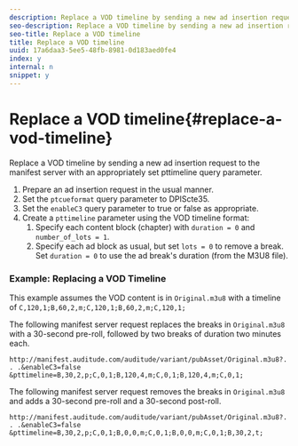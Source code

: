 ```yaml
---
description: Replace a VOD timeline by sending a new ad insertion request to the manifest server with an appropriately set pttimeline query parameter.
seo-description: Replace a VOD timeline by sending a new ad insertion request to the manifest server with an appropriately set pttimeline query parameter.
seo-title: Replace a VOD timeline
title: Replace a VOD timeline
uuid: 17a6daa3-5ee5-48fb-8981-0d183aed0fe4
index: y
internal: n
snippet: y
---
```


# Replace a VOD timeline{#replace-a-vod-timeline}

Replace a VOD timeline by sending a new ad insertion request to the manifest server with an appropriately set pttimeline query parameter.

1. Prepare an ad insertion request in the usual manner.
1. Set the `ptcueformat` query parameter to DPIScte35.
1. Set the `enableC3` query parameter to true or false as appropriate.
1. Create a `pttimeline` parameter using the VOD timeline format:
   1. Specify each content block (chapter) with `duration = 0` and `number_of_lots = 1`.
   1. Specify each ad block as usual, but set `lots = 0` to remove a break. Set `duration = 0` to use the ad break's duration (from the M3U8 file).

### Example: Replacing a VOD Timeline

This example assumes the VOD content is in `Original.m3u8` with a timeline of `C,120,1;B,60,2,m;C,120,1;B,60,2,m;C,120,1;`

The following manifest server request replaces the breaks in `Original.m3u8` with a 30-second pre-roll, followed by two breaks of duration two minutes each.

```
http://manifest.auditude.com/auditude/variant/pubAsset/Original.m3u8?. . .&enableC3=false 
&pttimeline=B,30,2,p;C,0,1;B,120,4,m;C,0,1;B,120,4,m;C,0,1;
```

The following manifest server request removes the breaks in `Original.m3u8` and adds a 30-second pre-roll and a 30-second post-roll.

```
http://manifest.auditude.com/auditude/variant/pubAsset/Original.m3u8?. . .&enableC3=false 
&pttimeline=B,30,2,p;C,0,1;B,0,0,m;C,0,1;B,0,0,m;C,0,1;B,30,2,t;
```

